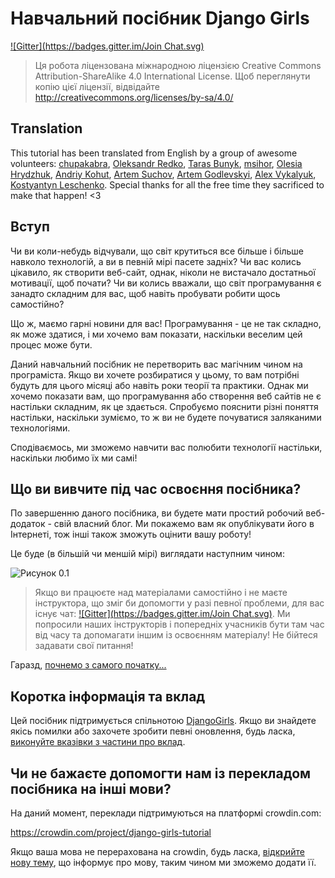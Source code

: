 # Навчальний посібник Django Girls
[![Gitter](https://badges.gitter.im/Join Chat.svg)](https://gitter.im/DjangoGirls/tutorial?utm_source=badge&utm_medium=badge&utm_campaign=pr-badge&utm_content=badge)

> Ця робота ліцензована міжнародною ліцензією Creative Commons Attribution-ShareAlike 4.0
International License. Щоб переглянути копію цієї ліцензії, відвідайте
http://creativecommons.org/licenses/by-sa/4.0/

## Translation

This tutorial has been translated from English by a group of awesome volunteers: [chupakabra](https://github.com/chupakabra), [Oleksandr Redko](https://github.com/alexandear), [Taras Bunyk](https://github.com/bunyk), [msihor](https://crowdin.com/profile/msihor), [Olesia Hrydzhuk](https://github.com/Zlira), [Andriy Kohut](https://github.com/andriykohut), [Artem Suchov](https://crowdin.com/profile/suchov), [Artem Godlevskyi](https://github.com/errno), [Alex Vykalyuk](https://crowdin.com/profile/alekzvik), [Kostyantyn Leschenko](https://crowdin.com/profile/kleschenko). Special thanks for all the free time they sacrificed to make that happen! <3


## Вступ

Чи ви коли-небудь відчували, що світ крутиться все більше і більше навколо технологій, а ви в певній мірі пасете задніх? Чи вас колись цікавило, як створити веб-сайт, однак, ніколи не вистачало достатньої мотивації, щоб почати? Чи ви колись вважали, що світ програмування є занадто складним для вас, щоб навіть пробувати робити щось самостійно?

Що ж, маємо гарні новини для вас! Програмування - це не так складно, як може здатися, і ми хочемо вам показати, наскільки веселим цей процес може бути.

Даний навчальний посібник не перетворить вас магічним чином на програміста. Якщо ви хочете розбиратися у цьому, то вам потрібні будуть для цього місяці або навіть роки теорії та практики. Однак ми хочемо показати вам, що програмування або створення веб сайтів не є настільки складним, як це здається. Спробуємо пояснити різні поняття настільки, наскільки зуміємо, то ж ви не будете почуватися заляканими технологіями.

Сподіваємось, ми зможемо навчити вас полюбити технології настільки, наскільки любимо їх ми самі!

## Що ви вивчите під час освоєння посібника?

По завершенню даного посібника, ви будете мати простий робочий веб-додаток - свій власний блог. Ми покажемо вам як опублікувати його в Інтернеті, тож інші також зможуть оцінити вашу роботу!

Це буде (в більшій чи меншій мірі) виглядати наступним чином:

![Рисунок 0.1](images/application.png)

> Якщо ви працюєте над матеріалами самостійно і не маєте інструктора, що зміг би допомогти у разі певної проблеми, для вас існує чат: [![Gitter](https://badges.gitter.im/Join Chat.svg)](https://gitter.im/DjangoGirls/tutorial?utm_source=badge&utm_medium=badge&utm_campaign=pr-badge&utm_content=badge). Ми попросили наших інструкторів і попередніх учасників бути там час від часу та допомагати іншим із освоєнням матеріалу! Не бійтеся задавати свої питання!

Гаразд, [почнемо з самого початку...](./how_the_internet_works/README.md)

## Коротка інформація та вклад

Цей посібник підтримується спільнотою [DjangoGirls](http://djangogirls.org/). Якщо ви знайдете якісь помилки або захочете зробити певні оновлення, будь ласка, [виконуйте вказівки з частини про вклад](https://github.com/DjangoGirls/tutorial/blob/master/README.md).

## Чи не бажаєте допомогти нам із перекладом посібника на інші мови?

На даний момент, переклади підтримуються на платформі crowdin.com:

https://crowdin.com/project/django-girls-tutorial

Якщо ваша мова не перерахована на crowdin, будь ласка, [відкрийте нову тему](https://github.com/DjangoGirls/tutorial/issues/new), що інформує про мову, таким чином ми зможемо додати її.

